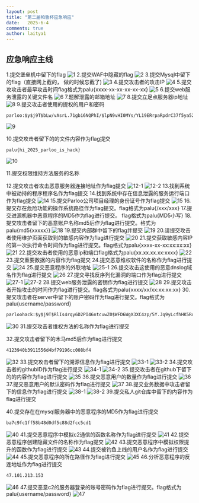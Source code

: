 ```yaml
---
layout: post
title: "第二届帕鲁杯应急响应"
date:   2025-6-4
comments: true
author: laitya1
---
```


## 应急响应主线

1.提交堡垒机中留下的flag
![1](../assets/1.png)
2.提交WAF中隐藏的flag
![2](../assets/2.png)
3.提交Mysql中留下的flag（直接网上截的， 做的时候忘截了)
![3](../assets/3.png)
4.提交攻击者的攻击IP
![4](../assets/4.png)
5.提交攻攻击者最早攻击时间flag格式为palu{xxxx-xx-xx-xx-xx-xx}
![5](../assets/5.png)
6.提交web服务泄露的关键文件名
![6](../assets/6.png)
7.题解泄露的邮箱地址
![7](../assets/7.png)
8.提交立足点服务器ip地址
![8](../assets/8.png)
9.提交攻击者使用的提权的用户和密码

```
parloo:$y$j9T$bLw/vAsrL.71gbi6NQPhI/$lpN9vHI0MYs/YL19ERrpaRpdrC37f5ya520xeG9BGiC:20212:0:99999:7:::
```
![9](../assets/9.png)

10.提交攻击者留下的的文件内容作为flag提交
```
palu{hi_2025_parloo_is_hack}
```
![10](../assets/10.png)

11.提交权限维持方法服务的名称

12.提交攻击者攻击恶意服务器连接地址作为flag提交
![12-1](../assets/12-1.png)
![12-2](../assets/12-2.png)
13.找到系统中被劫持的程序程序名作为flag提交
14.找到系统中存在信息泄露的服务运行端口作为flag提交
![14](../assets/14.png)
15.提交Parloo公司项目经理的身份证号作为flag提交
![15](../assets/15.png)
16.提交存在危险功能的操作系统路径作为flag提交。flag格式为palu{/xxx/xxx}
17.提交进源机器中恶意程序的MD5作为flag进行提交。 flag格式为palu{MD5小写}
18.提交攻击者留下的恶意账户名称md5后作为flag进行提交。格式为palu{md5{xxxxx}}
![18](../assets/18.png)
19.提交内部群中留下的flag并提交
![19](../assets/19.png)
20.请提交攻击者使用维护页面获取到的敏感内容作为flag进行提交
![20](../assets/20.png)
21.提交获取敏感内容IP的第一次执行命令时间作为flag进行提交。flag格式为palu{xxxx-xx-xx:xx:xx:xx}
![21](../assets/21.png)
22.提交攻击者使用的恶意ip和端口flag格式为palu{xx.xx.xx.xx:xxxx}
![22](../assets/22.png)
23.提交重要数据的内容作为flag提交
24.提交恶意维权软件的名称作为flag进行提交
![24](../assets/24.png)
25.提交恶意程序的外联地址
![25-1](../assets/25-1.png)
26.提交攻击这使用的恶意dnslog域名作为flag进行提交
![26](../assets/26.png)
27.提交寻找反序列化漏洞的端口作为flag进行提交
![27-1](../assets/27-1.png)
![27-2](../assets/27-2.png)
28.提交web服务泄露的密钥作为flag进行提交
![28](../assets/28.png)
29.提交攻击者开始攻击的时间作为flag进行提交。flag各式为palu{xxxx/xx/xx:xx:xx:xx}
30.提交攻击者在server中留下的账户密码作为flag进行提交。flag格式为palu{username/password}

```
parloohack:$y$j9T$RlIs4rqy6D2PI46ntcuwZ0$WFD6WgX3XC4zp/5Y.Jq9yLcfhHK5Rdg6IeDq2Rrl791:20221:0:99999:7:::
```

![30](../assets/30.png)
31.提交攻击者维权方法的名称作为flag进行提交

32.提交攻击者留下的木马md5后作为flag进行提交

```
4123940b3911556d4bf79196cc008bf4
```

![32](../assets/32.png)
33.提交攻击者留下的溯源信息作为flag进行提交
![33-1](../assets/33-1.png)
![33-2](../assets/33-2.png)
34.提交攻击者的githubID作为flag进行提交
![34-1](../assets/34-1.png)
![34-2](../assets/34-2.png)
35.提交攻击者在github下留下的的内容作为flag进行提交
![35](../assets/35.png)
36.提交恶意用户的数量作为flag进行提交
![36](../assets/36.png)
37.提交恶意用户的默认密码作为flag进行提交
![37](../assets/37.png)
38.提交业务数据中攻击者留下的信息作为flag进行提交
![38-1](../assets/38-1.png)
![38-2](../assets/38-2.png)
39.提交私人git仓库中留下的内容作为flag进行提交

40.提交存在在mysql服务器中的恶意程序的MD5作为flag进行提交
```
ba7c9fc1ff58b48d0df5c88d2fcc5cd1
```

![40](../assets/40.png)
41.提交恶意程序中模拟c2通信的函数名称作为flag进行提交
![41](../assets/41.png)
42.提交恶意程序创建隐藏文件的名称作为flag提交
![42](../assets/42.png)
43.提交恶意程序中模拟权限提升的函数作为flag进行提交
![43](../assets/43.png)
44.提交被钓鱼上线的用户名作为flag进行提交
![44](../assets/44.png)
45.提交恶意程序的所在路径作为flag进行提交
![45](../assets/45.png)
46.分析恶意程序的反连地址作为flag进行提交

```
47.101.213.153
```
![46](../assets/46.png)
47.提交恶意c2的服务器登录的账号密码作为flag进行提交。flag格式为palu{username/password}
![47](../assets/47.png)
